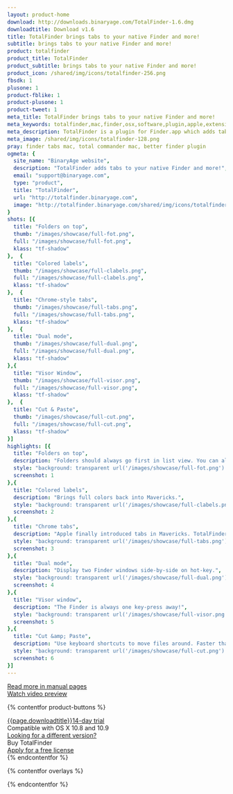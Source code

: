 ```yaml
---
layout: product-home
download: http://downloads.binaryage.com/TotalFinder-1.6.dmg
downloadtitle: Download v1.6
title: TotalFinder brings tabs to your native Finder and more!
subtitle: brings tabs to your native Finder and more!
product: totalfinder
product_title: TotalFinder
product_subtitle: brings tabs to your native Finder and more!
product_icon: /shared/img/icons/totalfinder-256.png
fbsdk: 1
plusone: 1
product-fblike: 1
product-plusone: 1
product-tweet: 1
meta_title: TotalFinder brings tabs to your native Finder and more!
meta_keywords: totalfinder,mac,finder,osx,software,plugin,apple,extension,utility,macosx,apps,tools,tabs,productivity,app,hacks,application,utilities,simbl,visor,totalcommander,binaryage
meta_description: TotalFinder is a plugin for Finder.app which adds tabs like those in Google Chrome, dual panels similar to TotalCommander, and other improvements.
meta_image: /shared/img/icons/totalfinder-128.png
pray: finder tabs mac, total commander mac, better finder plugin
ogmeta: {
  site_name: "BinaryAge website",
  description: "TotalFinder adds tabs to your native Finder and more!",
  email: "support@binaryage.com",
  type: "product",
  title: "TotalFinder",
  url: "http://totalfinder.binaryage.com",
  image: "http://totalfinder.binaryage.com/shared/img/icons/totalfinder-256.png"
}
shots: [{
  title: "Folders on top",
  thumb: "/images/showcase/full-fot.png",
  full: "/images/showcase/full-fot.png",
  klass: "tf-shadow"
},  {
  title: "Colored labels",
  thumb: "/images/showcase/full-clabels.png",
  full: "/images/showcase/full-clabels.png",
  klass: "tf-shadow"
},  {
  title: "Chrome-style tabs",
  thumb: "/images/showcase/full-tabs.png",
  full: "/images/showcase/full-tabs.png",
  klass: "tf-shadow"
},  {
  title: "Dual mode",
  thumb: "/images/showcase/full-dual.png",
  full: "/images/showcase/full-dual.png",
  klass: "tf-shadow"
},{
  title: "Visor Window",
  thumb: "/images/showcase/full-visor.png",
  full: "/images/showcase/full-visor.png",
  klass: "tf-shadow"
},  {
  title: "Cut & Paste",
  thumb: "/images/showcase/full-cut.png",
  full: "/images/showcase/full-cut.png",
  klass: "tf-shadow"
}]
highlights: [{
  title: "Folders on top",
  description: "Folders should always go first in list view. You can also easily toggle display of hidden files.",
  style: "background: transparent url('/images/showcase/full-fot.png') no-repeat -162px -162px / 650px 430px",
  screenshot: 1
},{
  title: "Colored labels",
  description: "Brings full colors back into Mavericks.",
  style: "background: transparent url('/images/showcase/full-clabels.png') no-repeat -270px -100px / 650px 430px",
  screenshot: 2
},{
  title: "Chrome tabs",
  description: "Apple finally introduced tabs in Mavericks. TotalFinder added Chrome tabs in Snow Leopard.",
  style: "background: transparent url('/images/showcase/full-tabs.png') no-repeat -352px -56px / 650px 430px",
  screenshot: 3
},{
  title: "Dual mode",
  description: "Display two Finder windows side-by-side on hot-key.",
  style: "background: transparent url('/images/showcase/full-dual.png') no-repeat -246px -0px / 1000px 621px",
  screenshot: 4
},{
  title: "Visor window",
  description: "The Finder is always one key-press away!",
  style: "background: transparent url('/images/showcase/full-visor.png') no-repeat -0px -0px / 650px 430px",
  screenshot: 5
},{
  title: "Cut &amp; Paste",
  description: "Use keyboard shortcuts to move files around. Faster than drag &amp; drop.",
  style: "background: transparent url('/images/showcase/full-cut.png') no-repeat -330px -250px / 650px 430px",
  screenshot: 6
}]
---
```


<div class="row">
  <div class="col-md-4 col-md-offset-1">
    <div class="manual-button-box">
      <a href="/about" class="button product-button-doc">
        <div><i class="fa fa-book"></i> Read more in manual pages</div>
      </a>
    </div>
  </div>
  <div class="col-md-7">
    <div class="teaser-button-box">
      <a href="http://cdn.binaryage.com/totalfinder-teaser.mov" id="o-teaser" rel="#teaser" class="button product-button-teaser">
        <div><i class="fa fa-play-circle"></i> Watch video preview</div>
      </a>
    </div>
  </div>
</div>

{% contentfor product-buttons %}
<div class="product-buttons">
  <div class="button-container">
    <a href="{{page.download}}" id="o-download-button" class="button product-button-download">
      <span><i class="fa fa-download fa-lg"></i>{{page.downloadtitle}}</span><span class="trial-note">14-day trial</span>
    </a>
    <div class="button-note">
      <i class="fa fa-laptop"></i> Compatible with OS X 10.8 and 10.9<br>
      <a href="/changes">Looking for a different version?</a><br>
    </div>
  </div>
  <div class="button-container">
    <a id="o-buy" class="button product-button-buy">
      <span><i class="fa fa-heart fa-lg"></i>Buy TotalFinder</span>
    </a>
    <div class="button-note">
      <a href="/free-licenses"><i class="fa fa-gift"></i> Apply for a free license</a><br>
    </div>
  </div>
</div>
{% endcontentfor %}

{% contentfor overlays %}
<div id="totalfinder-teaser" class="overlay" style="display:none">
  <object classid="clsid:02BF25D5-8C17-4B23-BC80-D3488ABDDC6B" width="640" height="375" CODEBASE="http://www.apple.com/qtactivex/qtplugin.cab">
    <param name="SRC" VALUE="http://cdn.binaryage.com/totalfinder-teaser.mov"/>
    <param name="AUTOPLAY" VALUE="true"/>
    <embed src="http://cdn.binaryage.com/totalfinder-teaser.mov" width="640" height="375" AUTOPLAY="true" pluginspage="http://www.apple.com/quicktime/download/"/>
  </object>
</div>

<div id="totalfinder-buy" class="overlay" style="display:none">
  <a href="https://sites.fastspring.com/binaryage/instant/totalfinder">
    <div class="buy-single explanation-box">
      <div class="title">Single License</div>
      <div class="image"><img src="/shared/img2/single-license-icon.png"></div>
      <div class="deal">Happy to pay the standard price?<br/>This is the way to go.</div>
      <div class="button">
        <span>Buy single</span><span class="price-tag">$18</span>
      </div>
    </div>
  </a>
  <a href="https://sites.fastspring.com/binaryage/instant/totalfinder-friends">
    <div class="buy-pack explanation-box">
      <div class="title">3-License Pack</div>
      <div class="image"><img src="/shared/img2/tripple-license-icon.png"></div>
      <div class="deal">Want a discount? Buy 3-pack for $36.<br/>
      Keep one license for yourself, and give two links to your friends or family members.
      Then all three of you can share in the savings of only $12 per license!
      </div>
      <div class="button">
        <span>Buy 3-pack</span><span class="price-tag">$36</span>
      </div>
    </div>
  </a>
</div>
{% endcontentfor %}

<script>
  $(function() {
    $("#o-teaser").fancybox({
      href: "#totalfinder-teaser"
    });
    $("#o-buy").fancybox({
      href: "#totalfinder-buy"
    });
    $("#o-download-button").bind('click', function(e) {
      ga('send', 'pageview', '/overlays/o-download');
    });
    $('.screenshot').fancybox();
    $('.screenshot-box').navigen({
      target: $(".navi")
    });
    $('.highlight').showcase();
  });
</script>